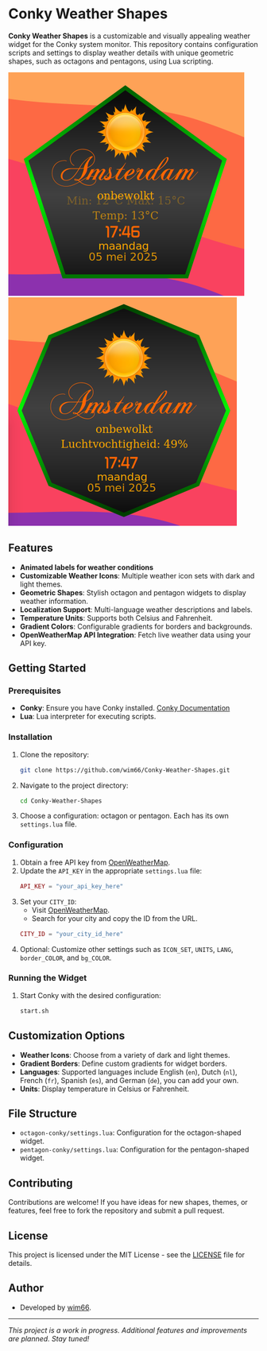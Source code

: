 # Conky Weather Shapes

**Conky Weather Shapes** is a customizable and visually appealing weather widget for the Conky system monitor. This repository contains configuration scripts and settings to display weather details with unique geometric shapes, such as octagons and pentagons, using Lua scripting.

![Sample pentagon-preview](pentagon-conky/preview.png) ![Sample octagon-preview](octagon-conky/preview.png)

## Features

- **Animated labels for weather conditions**
- **Customizable Weather Icons**: Multiple weather icon sets with dark and light themes.
- **Geometric Shapes**: Stylish octagon and pentagon widgets to display weather information.
- **Localization Support**: Multi-language weather descriptions and labels.
- **Temperature Units**: Supports both Celsius and Fahrenheit.
- **Gradient Colors**: Configurable gradients for borders and backgrounds.
- **OpenWeatherMap API Integration**: Fetch live weather data using your API key.

## Getting Started

### Prerequisites

- **Conky**: Ensure you have Conky installed. [Conky Documentation](https://github.com/brndnmtthws/conky)
- **Lua**: Lua interpreter for executing scripts.

### Installation

1. Clone the repository:
   ```bash
   git clone https://github.com/wim66/Conky-Weather-Shapes.git
   ```
2. Navigate to the project directory:
   ```bash
   cd Conky-Weather-Shapes
   ```
3. Choose a configuration: octagon or pentagon. Each has its own `settings.lua` file.

### Configuration

1. Obtain a free API key from [OpenWeatherMap](https://openweathermap.org/).
2. Update the `API_KEY` in the appropriate `settings.lua` file:
   ```lua
   API_KEY = "your_api_key_here"
   ```
3. Set your `CITY_ID`:
   - Visit [OpenWeatherMap](https://openweathermap.org/).
   - Search for your city and copy the ID from the URL.
   ```lua
   CITY_ID = "your_city_id_here"
   ```
4. Optional: Customize other settings such as `ICON_SET`, `UNITS`, `LANG`, `border_COLOR`, and `bg_COLOR`.

### Running the Widget

1. Start Conky with the desired configuration:
   ```bash
   start.sh
   ```

## Customization Options

- **Weather Icons**: Choose from a variety of dark and light themes.
- **Gradient Borders**: Define custom gradients for widget borders.
- **Languages**: Supported languages include English (`en`), Dutch (`nl`), French (`fr`), Spanish (`es`), and German (`de`), you can add your own.
- **Units**: Display temperature in Celsius or Fahrenheit.

## File Structure

- `octagon-conky/settings.lua`: Configuration for the octagon-shaped widget.
- `pentagon-conky/settings.lua`: Configuration for the pentagon-shaped widget.

## Contributing

Contributions are welcome! If you have ideas for new shapes, themes, or features, feel free to fork the repository and submit a pull request.

## License

This project is licensed under the MIT License - see the [LICENSE](LICENSE) file for details.

## Author

- Developed by [wim66](https://github.com/wim66).

---

*This project is a work in progress. Additional features and improvements are planned. Stay tuned!*